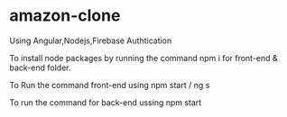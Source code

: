# amazon-clone
Using Angular,Nodejs,Firebase Authtication

To install node packages by running the command npm i  for front-end & back-end folder.

To Run the command front-end  using npm start / ng s  

To run the command for back-end  ussing npm start



